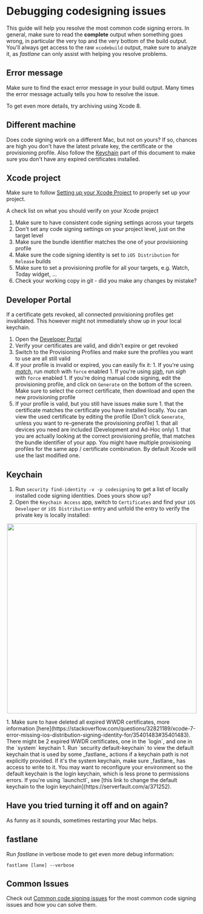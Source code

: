 # Debugging codesigning issues

This guide will help you resolve the most common code signing errors. In general, make sure to read the **complete** output when something goes wrong, in particular the very top and the very bottom of the build output. You'll always get access to the raw `xcodebuild` output, make sure to analyze it, as _fastlane_ can only assist with helping you resolve problems.

## Error message

Make sure to find the exact error message in your build output. Many times the error message actually tells you how to resolve the issue. 

To get even more details, try archiving using Xcode 8. 

## Different machine

Does code signing work on a different Mac, but not on yours? If so, chances are high you don't have the latest private key, the certificate or the provisioning profile. Also follow the [Keychain](#keychain) part of this document to make sure you don't have any expired certificates installed.

## Xcode project

Make sure to follow [Setting up your Xcode Project](xcode-project.md) to properly set up your project.

A check list on what you should verify on your Xcode project

1. Make sure to have consistent code signing settings across your targets
1. Don't set any code signing settings on your project level, just on the target level
1. Make sure the bundle identifier matches the one of your provisioning profile
1. Make sure the code signing identity is set to `iOS Distribution` for `Release` builds
1. Make sure to set a provisioning profile for all your targets, e.g. Watch, Today widget, ...
1. Check your working copy in git - did you make any changes by mistake?

## Developer Portal

If a certificate gets revoked, all connected provisioning profiles get invalidated. This however might not immediately show up in your local keychain.

1. Open the [Developer Portal](https://developer.apple.com/account/ios/certificate/)
1. Verify your certificates are valid, and didn't expire or get revoked
1. Switch to the Provisioning Profiles and make sure the profiles you want to use are all still valid
  1. If your profile is invalid or expired, you can easily fix it:
    1. If you're using [_match_](https://fastlane.tools/match), run _match_ with `force` enabled
    1. If you're using [_sigh_](https://fastlane.tools/sigh), run _sigh_ with `force` enabled
    1. If you're doing manual code signing, edit the provisioning profile, and click on `Generate` on the bottom of the screen. Make sure to select the correct certificate, then download and open the new provisioning profile
  1. If your profile is valid, but you still have issues make sure
    1. that the certificate matches the certificate you have installed locally. You can view the used certificate by editing the profile (Don't click `Generate`, unless you want to re-generate the provisioning profile)
    1. that all devices you need are included (Development and Ad-Hoc only)
    1. that you are actually looking at the correct provisioning profile, that matches the bundle identifier of your app. You might have multiple provisioning profiles for the same app / certificate combination. By default Xcode will use the last modified one.

## Keychain

1. Run `security find-identity -v -p codesigning` to get a list of locally installed code signing identities. Does yours show up?
1. Open the `Keychain Access` app, switch to `Certificates` and find your `iOS Developer` or `iOS Distribution` entry and unfold the entry to verify the private key is locally installed: 
<p align="center">
  <img src="/img/codesigning/KeychainPrivateKey.png" width=500 />
</p>
1. Make sure to have deleted all expired WWDR certificates, more information [here](https://stackoverflow.com/questions/32821189/xcode-7-error-missing-ios-distribution-signing-identity-for/35401483#35401483). There might be 2 expired WWDR certificates, one in the `login`, and one in the `system` keychain
1. Run `security default-keychain` to view the default keychain that is used by some _fastlane_ actions if a keychain path is not explicitly provided.  If it's the system keychain, make sure _fastlane_ has access to write to it.  You may want to reconfigure your environment so the default keychain is the login keychain, which is less prone to permissions errors.  If you're using `launchctl`, see [this link to change the default keychain to the login keychain](https://serverfault.com/a/371252).

## Have you tried turning it off and on again?

As funny as it sounds, sometimes restarting your Mac helps.

## fastlane

Run _fastlane_ in verbose mode to get even more debug information:

```no-highlight
fastlane [lane] --verbose
```

## Common Issues

Check out [Common code signing issues](common-issues.md) for the most common code signing issues and how you can solve them.
